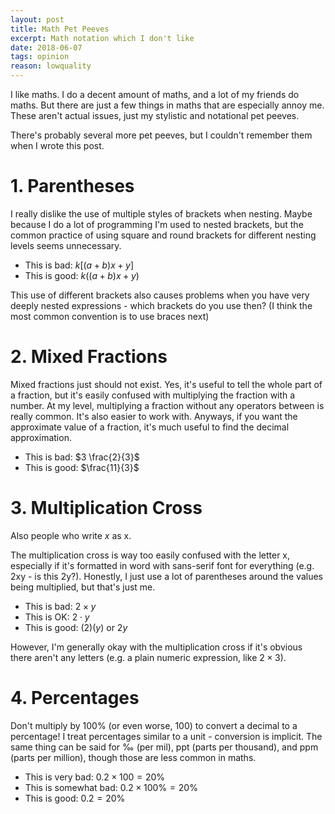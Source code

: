 ```yaml
---
layout: post
title: Math Pet Peeves
excerpt: Math notation which I don't like
date: 2018-06-07
tags: opinion
reason: lowquality
---
```


I like maths.
I do a decent amount of maths, and a lot of my friends do maths.
But there are just a few things in maths that are especially annoy me.
These aren't actual issues, just my stylistic and notational pet peeves.

<!--more-->

There's probably several more pet peeves, but I couldn't remember them when I wrote this post.

# 1. Parentheses

I really dislike the use of multiple styles of brackets when nesting.
Maybe because I do a lot of programming I'm used to nested brackets, but the common practice of using square and round brackets for different nesting levels seems unnecessary.

- This is bad: $k\left[\left(a+b\right)x + y\right]$
- This is good: $k\left(\left(a + b\right)x + y\right)$

This use of different brackets also causes problems when you have very deeply nested expressions - which brackets do you use then?
(I think the most common convention is to use braces next)

# 2. Mixed Fractions

Mixed fractions just should not exist.
Yes, it's useful to tell the whole part of a fraction, but it's easily confused with multiplying the fraction with a number.
At my level, multiplying a fraction without any operators between is really common.
It's also easier to work with.
Anyways, if you want the approximate value of a fraction, it's much useful to find the decimal approximation.

-  This is bad: $3 \frac{2}{3}$
-  This is good: $\frac{11}{3}$

# 3. Multiplication Cross

Also people who write $x$ as x.

The multiplication cross is way too easily confused with the letter x, especially if it's formatted in word with sans-serif font for everything (e.g. 2xy - is this 2y?).
Honestly, I just use a lot of parentheses around the values being multiplied, but that's just me.

- This is bad: $2 \times y$
- This is OK: $2 \cdot y$
- This is good: $(2)(y)$ or $2y$

However, I'm generally okay with the multiplication cross if it's obvious there aren't any letters (e.g. a plain numeric expression, like $2 \times 3$).

# 4. Percentages

Don't multiply by 100% (or even worse, 100) to convert a decimal to a percentage!
I treat percentages similar to a unit - conversion is implicit.
The same thing can be said for ‰ (per mil), ppt (parts per thousand), and ppm (parts per million), though those are less common in maths.

- This is very bad: $0.2 \times 100 = 20\%$
- This is somewhat bad: $0.2 \times 100\% = 20\%$
- This is good: $0.2 = 20\%$
